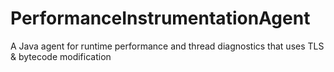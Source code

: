 # PerformanceInstrumentationAgent
A Java agent for runtime performance and thread diagnostics that uses TLS &amp; bytecode modification
